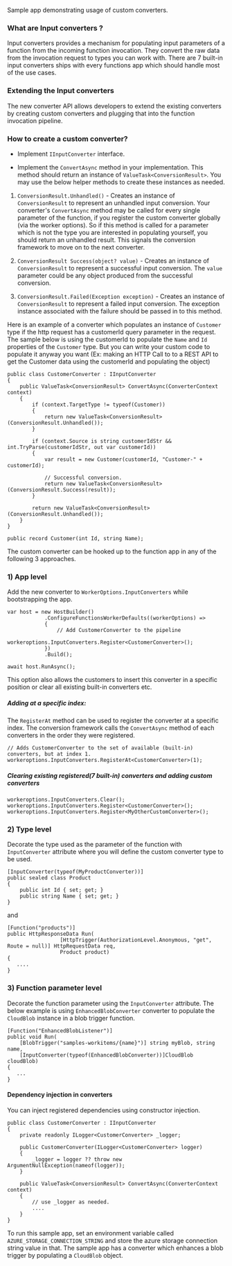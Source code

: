 Sample app demonstrating usage of custom converters.

### What are Input converters ?

Input converters provides a mechanism for populating input parameters of a function from the incoming function invocation. They convert the raw data from the invocation request to types you can work with. There are 7 built-in input converters ships with every functions app which should handle most of the use cases.

### Extending the Input converters

The new converter API allows developers to extend the existing converters by creating custom converters and plugging that into the function invocation pipeline.

### How to create a custom converter?

 * Implement `IInputConverter` interface.

 * Implement the `ConvertAsync` method in your implementation. This method should return an instance of `ValueTask<ConversionResult>`. You may use the below helper methods to create these instances as needed.

 1. `ConversionResult.Unhandled()` - Creates an instance of `ConversionResult` to represent an unhandled input conversion. Your converter's `ConvertAsync` method may be called for every single parameter of the function, if you  register the custom converter globally (via the worker options). So if this method is called for a parameter which is not the type you are interested in populating yourself, you should return an unhandled result. This signals the conversion framework to move on to the next converter.

 2. `ConversionResult Success(object? value)` - Creates an instance of `ConversionResult` to represent a successful input conversion. The `value` parameter could be any object produced from the successful conversion.

 3. `ConversionResult.Failed(Exception exception)` - Creates an instance of  `ConversionResult` to represent a failed input conversion. The exception instance associated with the failure should be passed in to this method.


Here is an example of a converter which populates an instance of `Customer` type if the http request has a customerId query parameter in the request. The sample below is using the customerId to populate the `Name` and `Id` properties of the `Customer` type. But you can write your custom code to populate it anyway you want (Ex: making an HTTP Call to to a REST API to get the Customer data using the customerId and populating the object)

````
public class CustomerConverter : IInputConverter
{
    public ValueTask<ConversionResult> ConvertAsync(ConverterContext context)
    {
        if (context.TargetType != typeof(Customer))
        {
            return new ValueTask<ConversionResult>(ConversionResult.Unhandled());
        }

        if (context.Source is string customerIdStr && int.TryParse(customerIdStr, out var customerId))
        {
            var result = new Customer(customerId, "Customer-" + customerId);

            // Successful conversion.
            return new ValueTask<ConversionResult>(ConversionResult.Success(result));
        }

        return new ValueTask<ConversionResult>(ConversionResult.Unhandled());
    }
}

public record Customer(int Id, string Name);
````

The custom converter can be hooked up to the function app in any of the following 3 approaches.

### 1) App level

Add the new converter to `WorkerOptions.InputConverters` while bootstrapping the app. 

```
var host = new HostBuilder()
            .ConfigureFunctionsWorkerDefaults((workerOptions) =>
            {
                // Add CustomerConverter to the pipeline
                workeroptions.InputConverters.Register<CustomerConverter>();
            })
            .Build();

await host.RunAsync();
```
This option also allows the customers to insert this converter in a specific position or clear all existing built-in converters etc.

##### Adding at a specific index:

The `RegisterAt` method can be used to register the converter at a specific index. The conversion framework calls the `ConvertAsync` method of each converters in the order they were registered.
````
// Adds CustomerConverter to the set of available (built-in) converters, but at index 1. 
workeroptions.InputConverters.RegisterAt<CustomerConverter>(1);
````
##### Clearing existing registered(7 built-in) converters and adding custom converters
````
workeroptions.InputConverters.Clear();
workeroptions.InputConverters.Register<CustomerConverter>();
workeroptions.InputConverters.Register<MyOtherCustomConverter>();
````


### 2) Type level
Decorate the type used as the parameter of the function with `InputConverter` attribute where you will define the custom converter type to be used.

```
[InputConverter(typeof(MyProductConverter))]
public sealed class Product
{
    public int Id { set; get; }
    public string Name { set; get; }
}
```
and

```
[Function("products")]
public HttpResponseData Run(
                 [HttpTrigger(AuthorizationLevel.Anonymous, "get", Route = null)] HttpRequestData req,
                 Product product)
{
   ....    
}
```

### 3) Function parameter level
Decorate the function parameter using the `InputConverter` attribute. The below example is using `EnhancedBlobConverter` converter to populate the `CloudBlob` instance in a blob trigger function.

```
[Function("EnhancedBlobListener")]
public void Run(
    [BlobTrigger("samples-workitems/{name}")] string myBlob, string name, 
    [InputConverter(typeof(EnhancedBlobConverter))]CloudBlob cloudBlob)
{
   ...
}
```

#### Dependency injection in converters

You can inject registered dependencies using constructor injection.

````
public class CustomerConverter : IInputConverter
{
    private readonly ILogger<CustomerConverter> _logger;

    public CustomerConverter(ILogger<CustomerConverter> logger)
    {
        _logger = logger ?? throw new ArgumentNullException(nameof(logger));
    }

    public ValueTask<ConversionResult> ConvertAsync(ConverterContext context)
    {
        // use _logger as needed.
        ....
    }
}

````


To run this sample app, set an environment variable called `AZURE_STORAGE_CONNECTION_STRING` and store the azure storage connection string value in that. The sample app has a converter which enhances a blob trigger by populating a `CloudBlob` object.
